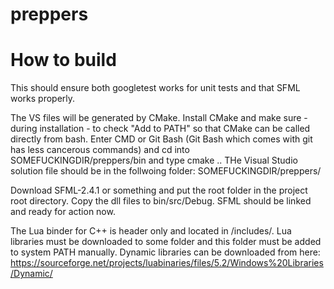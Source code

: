 ﻿# preppers

# How to build
This should ensure both googletest works for unit tests and that SFML works properly.

The VS files will be generated by CMake. Install CMake and make sure - during installation - to check "Add to PATH" so that CMake can be called directly from bash. Enter CMD or Git Bash (Git Bash which comes with git has less cancerous commands) and cd into SOMEFUCKINGDIR/preppers/bin and type
    cmake ..
THe Visual Studio solution file should be in the follwoing folder: SOMEFUCKINGDIR/preppers/

Download SFML-2.4.1 or something and put the root folder in the project root directory. Copy the dll files to bin/src/Debug. SFML should be linked and ready for action now.

The Lua binder for C++ is header only and located in /includes/.
Lua libraries must be downloaded to some folder and this folder must be added to system PATH manually. Dynamic libraries can
be downloaded from here:
https://sourceforge.net/projects/luabinaries/files/5.2/Windows%20Libraries/Dynamic/